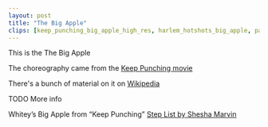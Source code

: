 ```yaml
---
layout: post
title: "The Big Apple"
clips: [keep_punching_big_apple_high_res, harlem_hotshots_big_apple, patrick_natasha_big_apple_counts, wnh_2017_big_apple, wnh_2016_big_apple, wnh_2011_big_apple]
---
```


This is the The Big Apple

The choreography came from the [Keep Punching movie](/historical_clips/keep-punching)

There's a bunch of material on it on [Wikipedia](https://en.wikipedia.org/wiki/Big_Apple_(dance))

TODO More info

Whitey’s Big Apple from “Keep Punching”
[Step List by Shesha Marvin](http://www.ocswing.com/pages/review/bigapple.pdf)